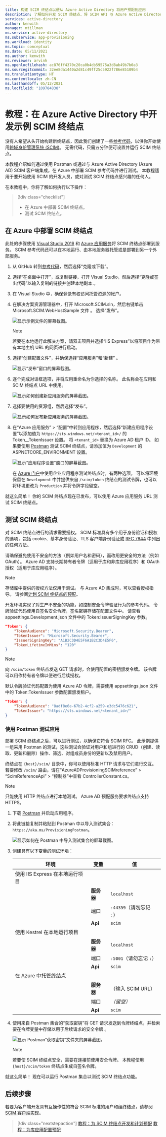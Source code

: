 ```yaml
---
title: 构建 SCIM 终结点以便从 Azure Active Directory 将用户预配到应用
description: 了解如何开发 SCIM 终结点、将 SCIM API 与 Azure Active Directory 集成，以及自动将用户和组预配到云应用程序中。
services: active-directory
author: kenwith
manager: mtillman
ms.service: active-directory
ms.subservice: app-provisioning
ms.workload: identity
ms.topic: conceptual
ms.date: 05/11/2021
ms.author: kenwith
ms.reviewer: arvinh
ms.openlocfilehash: ac876ff4370c20ca0b4db59575a3d8ab49b7b0a3
ms.sourcegitcommit: 32ee8da1440a2d81c49ff25c5922f786e85109b4
ms.translationtype: HT
ms.contentlocale: zh-CN
ms.lasthandoff: 05/12/2021
ms.locfileid: "109784838"
---
```

# <a name="tutorial-develop-a-sample-scim-endpoint-in-azure-active-directory"></a>教程：在 Azure Active Directory 中开发示例 SCIM 终结点

没有人希望从头开始构建新终结点，因此我们创建了一些[参考代码](https://aka.ms/scimreferencecode)，以供你开始使用[跨域身份管理系统 (SCIM)](https://aka.ms/scimoverview)。 无需代码，只需五分钟便可设置并运行 SCIM 终结点。

本教程介绍如何通过使用 Postman 或通过与 Azure Active Directory (Azure AD) SCIM 客户端集成，在 Azure 中部署 SCIM 参考代码并进行测试。 本教程适用于要开始使用 SCIM 的开发人员，或对测试 SCIM 终结点感兴趣的任何人。

在本教程中，你将了解如何执行以下操作：

> [!div class="checklist"]
>
> * 在 Azure 中部署 SCIM 终结点。
> * 测试 SCIM 终结点。

## <a name="deploy-your-scim-endpoint-in-azure"></a>在 Azure 中部署 SCIM 终结点

此处的步骤使用 [Visual Studio 2019](https://visualstudio.microsoft.com/downloads/) 和 [Azure 应用服务](../../app-service/index.yml)将 SCIM 终结点部署到服务。 SCIM 参考代码还可以在本地运行、由本地服务器托管或是部署到另一个外部服务。

1. 从 GitHub 转到[参考代码](https://github.com/AzureAD/SCIMReferenceCode)，然后选择“克隆或下载”。

1. 选择“在桌面中打开”，或复制链接，打开 Visual Studio，然后选择“克隆或签出代码”以输入复制的链接并创建本地副本 。

1. 在 Visual Studio 中，确保登录有权访问托管资源的帐户。

1. 在解决方案资源管理器中，打开 Microsoft.SCIM.sln，然后右键单击 Microsoft.SCIM.WebHostSample 文件 。 选择“发布”。

    ![显示示例文件的屏幕截图。](media/use-scim-to-build-users-and-groups-endpoints/cloud-publish.png)

    > [!NOTE]
    > 若要在本地运行此解决方案，请双击项目并选择“IIS Express”以将项目作为带有本地主机 URL 的网页进行启动。

1. 选择“创建配置文件”，并确保选择“应用服务”和“新建”  。

    ![显示“发布”窗口的屏幕截图。](media/use-scim-to-build-users-and-groups-endpoints/cloud-publish-2.png)

1. 逐个完成对话框选项，并将应用重命名为你选择的名称。 此名称会在应用和 SCIM 终结点 URL 中使用。

    ![显示如何创建新应用服务的屏幕截图。](media/use-scim-to-build-users-and-groups-endpoints/cloud-publish-3.png)

1. 选择要使用的资源组，然后选择“发布”。

    ![显示如何发布新应用服务的屏幕截图。](media/use-scim-to-build-users-and-groups-endpoints/cloud-publish-4.png)

1. 在“Azure 应用服务” > “配置”中转到应用程序，然后选择“新建应用程序设置”以添加值为 `https://sts.windows.net/<tenant_id>/` 的 Token__TokenIssuer 设置。 将 `<tenant_id>` 替换为 Azure AD 租户 ID。 如果要使用 [Postman](https://github.com/AzureAD/SCIMReferenceCode/wiki/Test-Your-SCIM-Endpoint) 测试 SCIM 终结点，请添加值为 `Development` 的 ASPNETCORE_ENVIRONMENT 设置。

   ![显示“应用程序设置”窗口的屏幕截图。](media/use-scim-to-build-users-and-groups-endpoints/app-service-settings.png)

   在 [Azure 门户](use-scim-to-provision-users-and-groups.md#integrate-your-scim-endpoint-with-the-aad-scim-client)中使用企业应用程序测试终结点时，有两种选项。 可以将环境保留在 `Development` 中并提供来自 `/scim/token` 终结点的测试令牌，也可以将环境更改为 `Production` 并将令牌字段留空。

就这么简单！ 你的 SCIM 终结点现在已发布，可以使用 Azure 应用服务 URL 测试 SCIM 终结点。

## <a name="test-your-scim-endpoint"></a>测试 SCIM 终结点

对 SCIM 终结点进行的请求需要授权。 SCIM 标准具有多个用于身份验证和授权的选项，包括 cookie、基本身份验证、TLS 客户端身份验证或 [RFC 7644](https://tools.ietf.org/html/rfc7644#section-2) 中列出的任何方法。

请确保避免使用不安全的方法（例如用户名和密码），而改用更安全的方法（例如 OAuth）。 Azure AD 支持长期持有者令牌（适用于库和非库应用程序）和 OAuth 授权（适用于库应用程序）。

> [!NOTE]
> 存储库中提供的授权方法仅用于测试。 与 Azure AD 集成时，可以查看授权指导。 请参阅[计划 SCIM 终结点的预配](use-scim-to-provision-users-and-groups.md)。

开发环境实现了对生产不安全的功能，如控制安全令牌验证行为的参考代码。 令牌验证代码使用自签名安全令牌，签名密钥存储在配置文件中。 请查看 appsettings.Development.json 文件中的 Token:IssuerSigningKey 参数。

```json
"Token": {
    "TokenAudience": "Microsoft.Security.Bearer",
    "TokenIssuer": "Microsoft.Security.Bearer",
    "IssuerSigningKey": "A1B2C3D4E5F6A1B2C3D4E5F6",
    "TokenLifetimeInMins": "120"
}
```

> [!NOTE]
> 向 `/scim/token` 终结点发送 GET 请求时，会使用配置的密钥颁发令牌。 该令牌可以用作持有者令牌以便进行后续授权。

默认令牌验证代码配置为使用 Azure AD 令牌，需要使用 appsettings.json 文件中的 Token:TokenIssuer 参数配置颁发租户。

``` json
"Token": {
    "TokenAudience": "8adf8e6e-67b2-4cf2-a259-e3dc5476c621",
    "TokenIssuer": "https://sts.windows.net/<tenant_id>/"
}
```

### <a name="use-postman-to-test-endpoints"></a>使用 Postman 测试应用

部署 SCIM 终结点之后，可以进行测试，以确保它符合 SCIM RFC。 此示例提供一组采用 Postman 的测试，这些测试会验证对用户和组进行的 CRUD（创建、读取、更新和删除）操作、筛选、对组成员身份的更新以及禁用用户。

终结点在 `{host}/scim/` 目录中，你可以使用标准 HTTP 请求与它们进行交互。 若要修改 `/scim/` 路由，请在“AzureADProvisioningSCIMreference” > “ScimReferenceApi” > “控制器”中查看 ControllerConstant.cs。

> [!NOTE]
> 只能使用 HTTP 终结点进行本地测试。 Azure AD 预配服务要求终结点支持 HTTPS。

1. 下载 [Postman](https://www.getpostman.com/downloads/) 并启动应用程序。
1. 将此链接复制并粘贴到 Postman 中以导入测试集合：`https://aka.ms/ProvisioningPostman`。

    ![显示如何在 Postman 中导入测试集合的屏幕截图。](media/use-scim-to-build-users-and-groups-endpoints/postman-collection.png)

1. 创建具有以下变量的测试环境：

   |环境|变量|值|
   |-|-|-|
   |使用 IIS Express 在本地运行项目|||
   ||**服务器**|`localhost`|
   ||端口|`:44359`（请勿忘记 `:`）|
   ||**Api**|`scim`|
   |使用 Kestrel 在本地运行项目|||
   ||**服务器**|`localhost`|
   ||端口|`:5001`（请勿忘记 `:`）|
   ||**Api**|`scim`|
   |在 Azure 中托管终结点|||
   ||**服务器**|（输入 SCIM URL）|
   ||端口|*（留空）*|
   ||**Api**|`scim`|

1. 使用来自 Postman 集合的“获取密钥”将 GET 请求发送到令牌终结点，并检索要在令牌变量中存储以用于后续请求的安全令牌  。

   ![显示 Postman“获取密钥”文件夹的屏幕截图。](media/use-scim-to-build-users-and-groups-endpoints/postman-get-key.png)

   > [!NOTE]
   > 若要使 SCIM 终结点安全，需要在连接前使用安全令牌。 本教程使用 `{host}/scim/token` 终结点生成自签名令牌。

就这么简单！ 现在可以运行 Postman 集合以测试 SCIM 终结点功能。

## <a name="next-steps"></a>后续步骤

若要为客户端开发具有互操作性的符合 SCIM 标准的用户和组终结点，请参阅 [SCIM 客户端实现](http://www.simplecloud.info/#Implementations2)。

> [!div class="nextstepaction"]
> [教程：为 SCIM 终结点开发和计划预配](use-scim-to-provision-users-and-groups.md)
> [教程：为库应用配置预配](configure-automatic-user-provisioning-portal.md)